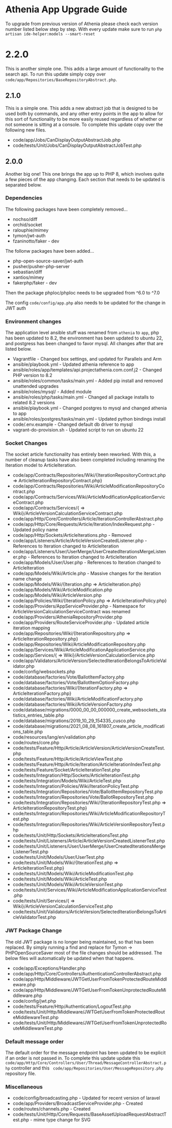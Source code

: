 # Athenia App Upgrade Guide

To upgrade from previous version of Athenia please check each version number listed below step by step. With every update make sure to run `php artisan ide-helper:models --smart-reset`

# 2.2.0

This is another simple one. This adds a large amount of functionality to the search api. To run this update simply copy over `code/app/Repositories/BaseRepositoryAbstract.php`.

## 2.1.0

This is a simple one. This adds a new abstract job that is designed to be used both by commands, and any other entry points in the app to allow for this sort of functionality to be more easily reused regardless of whether or not someone is sitting at a console. To complete this update copy over the following new files.

* code/app/Jobs/CanDisplayOutputAbstractJob.php
* code/tests/Unit/Jobs/CanDisplayOutputAbstractJobTest.php

## 2.0.0

Another big one! This one brings the app up to PHP 8, which involves quite a few pieces of the app changing. Each section that needs to be updated is separated below.

### Dependencies

The following packages have been completely removed...

* nochso/diff
* orchid/socket
* ralouphie/mimey
* tymon/jwt-auth
* fzaninotto/faker - dev

The follonw packages have been added...

* php-open-source-saver/jwt-auth
* pusher/pusher-php-server
* sebastian/diff
* xantios/mimey
* fakerphp/faker - dev

Then the package phploc/phploc needs to be upgraded from ^6.0 to ^7.0

The config `code/config/app.php` also needs to be updated for the change in JWT auth

### Environment changes

The application level ansible stuff was renamed from `athenia` to `app`, php has been updated to 8.2, the environment has been updated to ubuntu 22, and postgress has been changed to favor mysql. All changes after that are listed below.

* Vagrantfile - Changed box settings, and updated for Parallels and Arm
* ansible/playbook.yml - Updated athenia reference to app
* ansible/roles/app/templates/api.projectathenia.com.conf.j2 - Changed PHP version to 8.2
* ansible/roles/common/tasks/main.yml - Added pip install and removed unattended upgrades
* ansible/roles/mysql/ - Added module
* ansible/roles/php/tasks/main.yml - Changed all package installs to related 8.2 versions
* ansible/playbook.yml - Changed postgres to mysql and changed athenia to app
* ansible/roles/postgres/tasks/main.yml - Updated python bindings install
* code/.env.example - Changed default db driver to mysql
* vagrant-do-provision.sh - Updated script to run on ubuntu 22

### Socket Changes

The socket article functionality has entirely been reworked. With this, a number of cleanup tasks have also been completed including renaming the Iteration model to ArticleIteration.

* code/app/Contracts/Repositories/Wiki/{IterationRepositoryContract.php => ArticleIterationRepositoryContract.php}
* code/app/Contracts/Repositories/Wiki/ArticleModificationRepositoryContract.php
* code/app/Contracts/Services/Wiki/ArticleModificationApplicationServiceContract.php
* code/app/Contracts/Services/{ => Wiki}/ArticleVersionCalculationServiceContract.php
* code/app/Http/Core/Controllers/Article/IterationControllerAbstract.php
* code/app/Http/Core/Requests/Article/Iteration/IndexRequest.php - Updated policy name
* code/app/Http/Sockets/ArticleIterations.php - Removed
* code/app/Listeners/Article/ArticleVersionCreatedListener.php - References to Iteration changed to ArticleIteration
* code/app/Listeners/User/UserMerge/UserCreatedIterationsMergeListener.php - References to Iteration changed to ArticleIteration
* code/app/Models/User/User.php - References to Iteration changed to ArticleIteration
* code/app/Models/Wiki/Article.php - Massive changes for the iteration name change
* code/app/Models/Wiki/{Iteration.php => ArticleIteration.php}
* code/app/Models/Wiki/ArticleModification.php
* code/app/Models/Wiki/ArticleVersion.php
* code/app/Policies/Wiki/{IterationPolicy.php => ArticleIterationPolicy.php}
* code/app/Providers/AppServiceProvider.php - Namespace for ArticleVersionCalculationServiceContract was renamed
* code/app/Providers/AtheniaRepositoryProvider.php
* code/app/Providers/RouteServiceProvider.php - Updated article iteration mapping
* code/app/Repositories/Wiki/{IterationRepository.php => ArticleIterationRepository.php}
* code/app/Repositories/Wiki/ArticleModificationRepository.php
* code/app/Services/Wiki/ArticleModificationApplicationService.php
* code/app/Services/{ => Wiki}/ArticleVersionCalculationService.php
* code/app/Validators/ArticleVersion/SelectedIterationBelongsToArticleValidator.php
* code/config/websockets.php
* code/database/factories/Vote/BallotItemFactory.php
* code/database/factories/Vote/BallotItemOptionFactory.php
* code/database/factories/Wiki/{IterationFactory.php => ArticleIterationFactory.php}
* code/database/factories/Wiki/ArticleModificationFactory.php
* code/database/factories/Wiki/ArticleVersionFactory.php
* code/database/migrations/0000_00_00_000000_create_websockets_statistics_entries_table.php
* code/database/migrations/2019_10_29_154335_cusco.php
* code/database/migrations/2021_08_08_161807_create_article_modifications_table.php
* code/resources/lang/en/validation.php
* code/routes/core.php
* code/tests/Feature/Http/Article/ArticleVersion/ArticleVersionCreateTest.php
* code/tests/Feature/Http/Article/ArticleViewTest.php
* code/tests/Feature/Http/Article/Iteration/ArticleIterationIndexTest.php
* code/tests/Feature/Socket/ArticleIterationTest.php
* code/tests/Integration/Http/Sockets/ArticleIterationTest.php
* code/tests/Integration/Models/Wiki/ArticleTest.php
* code/tests/Integration/Policies/Wiki/IterationPolicyTest.php
* code/tests/Integration/Repositories/Vote/BallotItemRepositoryTest.php
* code/tests/Integration/Repositories/Vote/BallotRepositoryTest.php
* code/tests/Integration/Repositories/Wiki/{IterationRepositoryTest.php => ArticleIterationRepositoryTest.php}
* code/tests/Integration/Repositories/Wiki/ArticleModificationRepositoryTest.php
* code/tests/Integration/Repositories/Wiki/ArticleVersionRepositoryTest.php
* code/tests/Unit/Http/Sockets/ArticleIterationsTest.php
* code/tests/Unit/Listeners/Article/ArticleVersionCreatedListenerTest.php
* code/tests/Unit/Listeners/User/UserMerge/UserCreatedIterationsMergeListenerTest.php
* code/tests/Unit/Models/User/UserTest.php
* code/tests/Unit/Models/Wiki/{IterationTest.php => ArticleIterationTest.php}
* code/tests/Unit/Models/Wiki/ArticleModificationTest.php
* code/tests/Unit/Models/Wiki/ArticleTest.php
* code/tests/Unit/Models/Wiki/ArticleVersionTest.php
* code/tests/Unit/Services/Wiki/ArticleModificationApplicationServiceTest.php
* code/tests/Unit/Services/{ => Wiki}/ArticleVersionCalculationServiceTest.php
* code/tests/Unit/Validators/ArticleVersion/SelectedIterationBelongsToArticleValidatorTest.php

### JWT Package Change

The old JWT package is no longer being maintained, so that has been replaced. By simply running a find and replace for Tymon -> PHPOpenSourceSaver most of the file changes should be addressed. The below files will automatically be updated when that happens.

* code/app/Exceptions/Handler.php
* code/app/Http/Core/Controllers/AuthenticationControllerAbstract.php
* code/app/Http/Middleware/JWTGetUserFromTokenProtectedRouteMiddleware.php
* code/app/Http/Middleware/JWTGetUserFromTokenUnprotectedRouteMiddleware.php
* code/config/jwt.php
* code/tests/Feature/Http/Authentication/LogoutTest.php
* code/tests/Unit/Http/Middleware/JWTGetUserFromTokenProtectedRouteMiddlewareTest.php
* code/tests/Unit/Http/Middleware/JWTGetUserFromTokenUnprotectedRouteMiddlewareTest.php

### Default message order

The default order for the message endpoint has been updated to be explicit if an order is not passed in. To complete this update update this `code/app/Http/Core/Controllers/User/Thread/MessageControllerAbstract.php` controller and this ` code/app/Repositories/User/MessageRepository.php` repository file.

### Miscellaneous

* code/config/broadcasting.php - Updated for recent version of laravel
* code/app/Providers/BroadcastServiceProvider.php - Created
* code/routes/channels.php - Created
* code/tests/Unit/Http/Core/Requests/BaseAssetUploadRequestAbstractTest.php - mime type change for SVG
